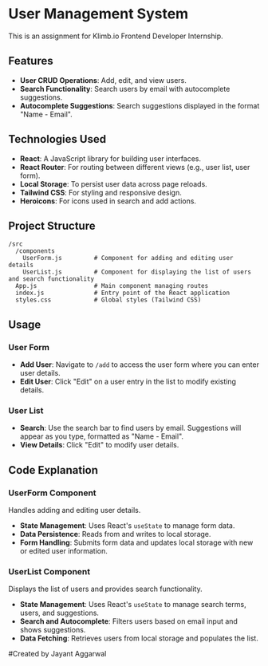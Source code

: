 # User Management System

This is an assignment for Klimb.io Frontend Developer Internship.

## Features

- **User CRUD Operations**: Add, edit, and view users.
- **Search Functionality**: Search users by email with autocomplete suggestions.
- **Autocomplete Suggestions**: Search suggestions displayed in the format "Name - Email".

## Technologies Used

- **React**: A JavaScript library for building user interfaces.
- **React Router**: For routing between different views (e.g., user list, user form).
- **Local Storage**: To persist user data across page reloads.
- **Tailwind CSS**: For styling and responsive design.
- **Heroicons**: For icons used in search and add actions.

## Project Structure

```
/src
  /components
    UserForm.js         # Component for adding and editing user details
    UserList.js         # Component for displaying the list of users and search functionality
  App.js                # Main component managing routes
  index.js              # Entry point of the React application
  styles.css            # Global styles (Tailwind CSS)
```

## Usage

### User Form

- **Add User**: Navigate to `/add` to access the user form where you can enter user details.
- **Edit User**: Click "Edit" on a user entry in the list to modify existing details.

### User List

- **Search**: Use the search bar to find users by email. Suggestions will appear as you type, formatted as "Name - Email".
- **View Details**: Click "Edit" to modify user details.

## Code Explanation

### UserForm Component

Handles adding and editing user details.

- **State Management**: Uses React's `useState` to manage form data.
- **Data Persistence**: Reads from and writes to local storage.
- **Form Handling**: Submits form data and updates local storage with new or edited user information.

### UserList Component

Displays the list of users and provides search functionality.

- **State Management**: Uses React's `useState` to manage search terms, users, and suggestions.
- **Search and Autocomplete**: Filters users based on email input and shows suggestions.
- **Data Fetching**: Retrieves users from local storage and populates the list.

#Created by Jayant Aggarwal
